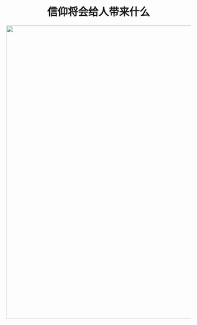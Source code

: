 
  <h1 align=center>信仰将会给人带来什么</h1>  
   
<img src="https://github.com/kolee18/lee/blob/master/img/2018-07-20_144119.jpg" width=800>
 
